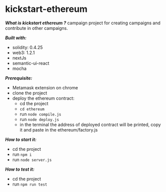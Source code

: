 # kickstart-ethereum

***What is kickstart ethereum ?***
campaign project for creating campaigns and contribute in other campaigns.

***Built with:***
- solidity: 0.4.25
- web3: 1.2.1
- nextJs
- semantic-ui-react
- mocha

***Prerequisite:***
- Metamask extension on chrome 
- clone the project 
- deploy the ethereum contract:
  - cd the project
  - ```cd ethereum```
  - run ```node compile.js```
  - run  ```node deploy.js```
  - in the terminal the address of deployed contract will be printed, copy it and paste in the ethereum/factory.js 


***How to start it:*** 
- cd the project 
- run ```npm i```
- run ```node server.js```

***How to test it:***
- cd the project 
- run ```npm run test```
